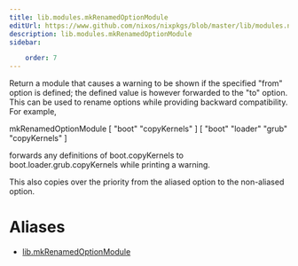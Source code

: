 ```yaml
---
title: lib.modules.mkRenamedOptionModule
editUrl: https://www.github.com/nixos/nixpkgs/blob/master/lib/modules.nix#L1136C27
description: lib.modules.mkRenamedOptionModule
sidebar:

    order: 7
---
```


Return a module that causes a warning to be shown if the
specified "from" option is defined; the defined value is however
forwarded to the "to" option. This can be used to rename options
while providing backward compatibility. For example,

mkRenamedOptionModule [ "boot" "copyKernels" ] [ "boot" "loader" "grub" "copyKernels" ]

forwards any definitions of boot.copyKernels to
boot.loader.grub.copyKernels while printing a warning.

This also copies over the priority from the aliased option to the
non-aliased option.


# Aliases

- [lib.mkRenamedOptionModule](/nix-doc-comments/reference/lib/lib-mkRenamedOptionModule)


